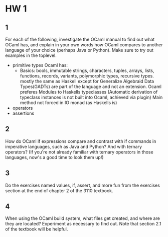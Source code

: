 # HW 1
## 1
For each of the following, investigate the OCaml manual to find out what OCaml has, and explain in your own words how OCaml compares to another language of your choice (perhaps Java or Python). Make sure to try out examples in the toplevel.

- primitive types
  Ocaml has:
  - Basics: bools, immutable strings, characters, tuples, arrays, lists, functions, records, variants, polymorphic types, recursive types.
    mostly the same as Haskell except for Generalize Algebraid Data Types(GADTs) are part of the language and not an extension.
    Ocaml preferes Modules to Haskells typeclasses (Automatic derivation of typeclass instances is not built into Ocaml, achieved via plugin)
    Main method not forced in IO monad (as Haskells is)
- operators
- assertions
## 2 
How do OCaml if expressions compare and contrast with if commands in imperative languages, such as Java and Python? And with ternary operators? (If you're not already familiar with ternary operators in those languages, now's a good time to look them up!)

## 3
Do the exercises named values, if, assert, and more fun from the exercises section at the end of chapter 2 of the 3110 textbook.

## 4
When using the OCaml build system, what files get created, and where are they are located? Experiment as necessary to find out. Note that section 2.1 of the textbook will be helpful.
